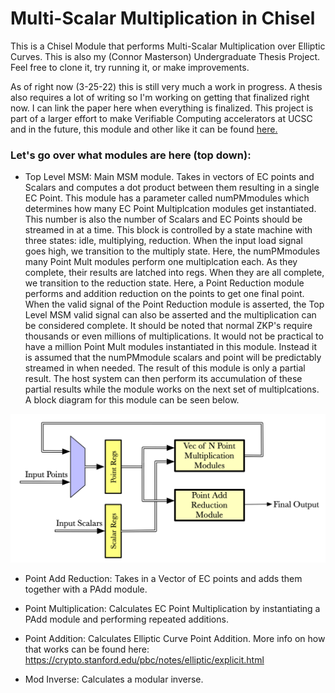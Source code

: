 # Multi-Scalar Multiplication in Chisel

This is a Chisel Module that performs Multi-Scalar Multiplication over Elliptic Curves. This is also my (Connor Masterson) Undergraduate Thesis Project. Feel free to clone it, try running it, or make improvements.

As of right now (3-25-22) this is still very much a work in progress. A thesis also requires a lot of writing so I'm working on getting that finalized right now. I can link the paper here when everything is finalized. This project is part of a larger effort to make Verifiable Computing accelerators at UCSC and in the future, this module and other like it can be found [here.](https://github.com/ucsc-vama)


### Let's go over what modules are here (top down):
* Top Level MSM: Main MSM module. Takes in vectors of EC points and Scalars and computes a dot product between them resulting in a single EC Point. This module has a parameter called numPMmodules which determines how many EC Point Multiplcation modules get instantiated. This number is also the number of Scalars and EC Points should be streamed in at a time. This block is controlled by a state machine with three states: idle, multiplying, reduction. When the input load signal goes high, we transition to the multiply state. Here, the numPMmodules many Point Mult modules perform one multiplcation each. As they complete, their results are latched into regs. When they are all complete, we transition to the reduction state. Here, a Point Reduction module performs and addition reduction on the points to get one final point. When the valid signal of the Point Reduction module is asserted, the Top Level MSM valid signal can also be asserted and the multiplication can be considered complete. It should be noted that normal ZKP's require thousands or even millions of multiplications. It would not be practical to have a million Point Mult modules instantiated in this module. Instead it is assumed that the numPMmodule scalars and point will be predictably streamed in when needed. The result of this module is only a partial result. The host system can then perform its accumulation of these partial results while the module works on the next set of multiplcations. A block diagram for this module can be seen below.

![Top Level Module](./figs/TopLevelDiagram.png "Block Diagram of the TopLevelMSM module")

* Point Add Reduction: Takes in a Vector of EC points and adds them together with a PAdd module.

* Point Multiplication: Calculates EC Point Multiplication by instantiating a PAdd module and performing repeated additions.

* Point Addition: Calculates Elliptic Curve Point Addition. More info on how that works can be found here: https://crypto.stanford.edu/pbc/notes/elliptic/explicit.html 

* Mod Inverse: Calculates a modular inverse.


